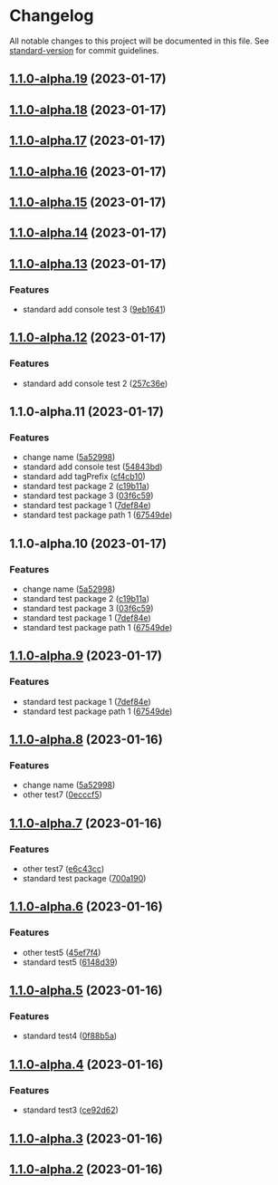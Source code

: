 # Changelog

All notable changes to this project will be documented in this file. See [standard-version](https://github.com/conventional-changelog/standard-version) for commit guidelines.

## [1.1.0-alpha.19](https://github.com/zhuwei-ones/MyDemo/compare/standard-version-demo@1.1.0-alpha.18...standard-version-demo@1.1.0-alpha.19) (2023-01-17)

## [1.1.0-alpha.18](https://github.com/zhuwei-ones/MyDemo/compare/standard-version-demo@1.1.0-alpha.17...standard-version-demo@1.1.0-alpha.18) (2023-01-17)

## [1.1.0-alpha.17](https://github.com/zhuwei-ones/MyDemo/compare/standard-version-demo@1.1.0-alpha.16...standard-version-demo@1.1.0-alpha.17) (2023-01-17)

## [1.1.0-alpha.16](https://github.com/zhuwei-ones/MyDemo/compare/standard-version-demo@1.1.0-alpha.15...standard-version-demo@1.1.0-alpha.16) (2023-01-17)

## [1.1.0-alpha.15](https://github.com/zhuwei-ones/MyDemo/compare/standard-version-demo@1.1.0-alpha.14...standard-version-demo@1.1.0-alpha.15) (2023-01-17)

## [1.1.0-alpha.14](https://github.com/zhuwei-ones/MyDemo/compare/standard-version-demo@1.1.0-alpha.13...standard-version-demo@1.1.0-alpha.14) (2023-01-17)

## [1.1.0-alpha.13](https://github.com/zhuwei-ones/MyDemo/compare/standard-version-demo@1.1.0-alpha.12...standard-version-demo@1.1.0-alpha.13) (2023-01-17)


### Features

* standard add console test 3 ([9eb1641](https://github.com/zhuwei-ones/MyDemo/commit/9eb16416a8bd6686929cc6432acb73d0c5656d46))

## [1.1.0-alpha.12](https://github.com/zhuwei-ones/MyDemo/compare/standard-version-demo@1.1.0-alpha.11...standard-version-demo@1.1.0-alpha.12) (2023-01-17)


### Features

* standard add console test 2 ([257c36e](https://github.com/zhuwei-ones/MyDemo/commit/257c36e5c2e5e1d69386900f61c3317473d3fdd0))

## 1.1.0-alpha.11 (2023-01-17)


### Features

* change name ([5a52998](https://github.com/zhuwei-ones/MyDemo/commit/5a52998b28e31df3bba9cb24de06e1eb5b1e85a0))
* standard add console test ([54843bd](https://github.com/zhuwei-ones/MyDemo/commit/54843bd9ed0f9daf1cff3e8f3de64355dc0b0b35))
* standard add tagPrefix ([cf4cb10](https://github.com/zhuwei-ones/MyDemo/commit/cf4cb1075fd709928f8cdf84a06cfacce0126453))
* standard test package  2 ([c19b11a](https://github.com/zhuwei-ones/MyDemo/commit/c19b11a723b158ae7d480d736a1c748619ad6cb9))
* standard test package  3 ([03f6c59](https://github.com/zhuwei-ones/MyDemo/commit/03f6c596fa5e8649b54ba11c9a68feeb8c7d2239))
* standard test package 1 ([7def84e](https://github.com/zhuwei-ones/MyDemo/commit/7def84e2eb4749134b4539617ae39ee708840232))
* standard test package path 1 ([67549de](https://github.com/zhuwei-ones/MyDemo/commit/67549dec9f03025ea998a5e996298ae6a5e048b3))

## 1.1.0-alpha.10 (2023-01-17)


### Features

* change name ([5a52998](https://github.com/zhuwei-ones/MyDemo/commit/5a52998b28e31df3bba9cb24de06e1eb5b1e85a0))
* standard test package  2 ([c19b11a](https://github.com/zhuwei-ones/MyDemo/commit/c19b11a723b158ae7d480d736a1c748619ad6cb9))
* standard test package  3 ([03f6c59](https://github.com/zhuwei-ones/MyDemo/commit/03f6c596fa5e8649b54ba11c9a68feeb8c7d2239))
* standard test package 1 ([7def84e](https://github.com/zhuwei-ones/MyDemo/commit/7def84e2eb4749134b4539617ae39ee708840232))
* standard test package path 1 ([67549de](https://github.com/zhuwei-ones/MyDemo/commit/67549dec9f03025ea998a5e996298ae6a5e048b3))

## [1.1.0-alpha.9](https://github.com/zhuwei-ones/MyDemo/compare/v1.1.0-alpha.8...v1.1.0-alpha.9) (2023-01-17)


### Features

* standard test package 1 ([7def84e](https://github.com/zhuwei-ones/MyDemo/commit/7def84e2eb4749134b4539617ae39ee708840232))
* standard test package path 1 ([67549de](https://github.com/zhuwei-ones/MyDemo/commit/67549dec9f03025ea998a5e996298ae6a5e048b3))

## [1.1.0-alpha.8](https://github.com/zhuwei-ones/MyDemo/compare/v1.1.0-alpha.7...v1.1.0-alpha.8) (2023-01-16)


### Features

* change name ([5a52998](https://github.com/zhuwei-ones/MyDemo/commit/5a52998b28e31df3bba9cb24de06e1eb5b1e85a0))
* other test7 ([0ecccf5](https://github.com/zhuwei-ones/MyDemo/commit/0ecccf54bd9afd7d43e9a8dd05e0a58bca36bd07))

## [1.1.0-alpha.7](https://github.com/zhuwei-ones/MyDemo/compare/v1.1.0-alpha.6...v1.1.0-alpha.7) (2023-01-16)


### Features

* other test7 ([e6c43cc](https://github.com/zhuwei-ones/MyDemo/commit/e6c43cc280d37bacec3d0ddfc4d10ecfeb366a63))
* standard test package ([700a190](https://github.com/zhuwei-ones/MyDemo/commit/700a190c466a0a3d4fc7ee818403b70f2898dadf))

## [1.1.0-alpha.6](https://github.com/zhuwei-ones/MyDemo/compare/v1.1.0-alpha.5...v1.1.0-alpha.6) (2023-01-16)


### Features

* other test5 ([45ef7f4](https://github.com/zhuwei-ones/MyDemo/commit/45ef7f424fc1bd2198d75dd998938e1ebe68cd7c))
* standard test5 ([6148d39](https://github.com/zhuwei-ones/MyDemo/commit/6148d39de5ac9007f6c38106eab9d8e76898458e))

## [1.1.0-alpha.5](https://github.com/zhuwei-ones/MyDemo/compare/v1.1.0-alpha.4...v1.1.0-alpha.5) (2023-01-16)


### Features

* standard test4 ([0f88b5a](https://github.com/zhuwei-ones/MyDemo/commit/0f88b5a0019d3207799924589d0faf4709ab7645))

## [1.1.0-alpha.4](https://github.com/zhuwei-ones/MyDemo/compare/v1.1.0-alpha.3...v1.1.0-alpha.4) (2023-01-16)


### Features

* standard test3 ([ce92d62](https://github.com/zhuwei-ones/MyDemo/commit/ce92d620aebce51086ab88575d5ce25a99b2c642))

## [1.1.0-alpha.3](https://github.com/zhuwei-ones/MyDemo/compare/v1.1.0-alpha.2...v1.1.0-alpha.3) (2023-01-16)

## [1.1.0-alpha.2](https://github.com/zhuwei-ones/MyDemo/compare/v1.0.1...v1.1.0-alpha.2) (2023-01-16)
